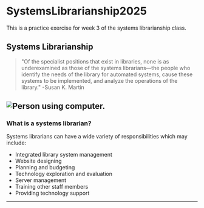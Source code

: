 # SystemsLibrarianship2025
This is a practice exercise for week 3 of the systems librarianship class.
## Systems Librarianship
> "Of the specialist positions that exist in libraries, none is as underexamined as those of the systems librarians—the people who identify the needs of the library for automated systems, cause these systems to be implemented, and analyze the operations of the library." -Susan K. Martin

![Person using computer.](images/computer.jpg)
---
### What is a systems librarian?
Systems librarians can have a wide variety of responsibilities which may include:
* Integrated library system management
* Website designing
* Planning and budgeting
* Technology exploration and evaluation
* Server management
* Training other staff members
* Providing technology support
---
